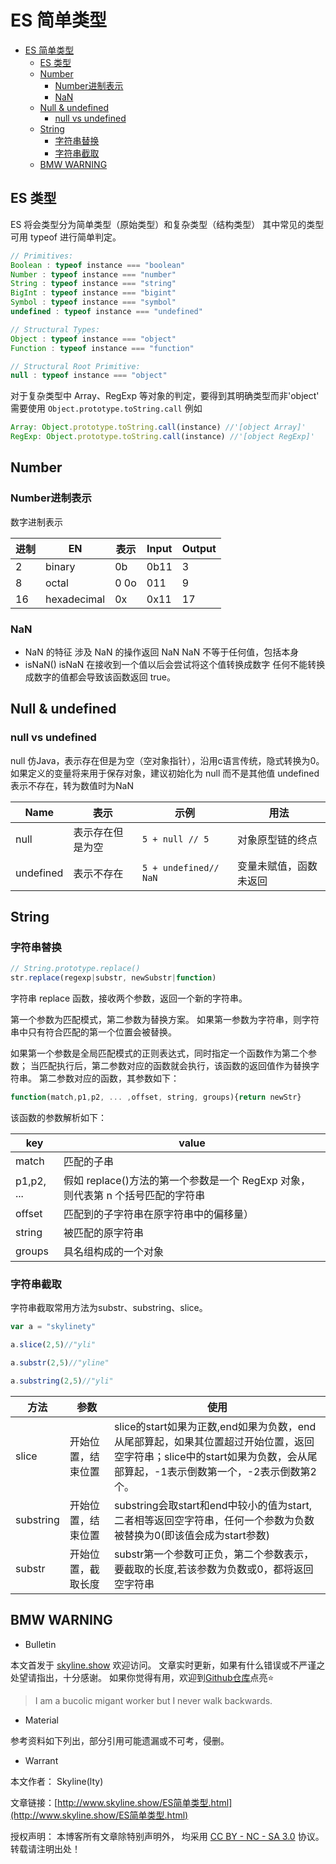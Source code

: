 # ES 简单类型

<!-- @import "[TOC]" {cmd="toc" depthFrom=1 depthTo=6 orderedList=false} -->

<!-- code_chunk_output -->

- [ES 简单类型](#es-简单类型)
  - [ES 类型](#es-类型)
  - [Number](#number)
    - [Number进制表示](#number进制表示)
    - [NaN](#nan)
  - [Null & undefined](#null--undefined)
    - [null vs undefined](#null-vs-undefined)
  - [String](#string)
    - [字符串替换](#字符串替换)
    - [字符串截取](#字符串截取)
  - [BMW WARNING](#bmw-warning)

<!-- /code_chunk_output -->

## ES 类型

ES 将会类型分为简单类型（原始类型）和复杂类型（结构类型）
其中常见的类型可用 typeof 进行简单判定。

```js
// Primitives:
Boolean : typeof instance === "boolean"
Number : typeof instance === "number"
String : typeof instance === "string"
BigInt : typeof instance === "bigint"
Symbol : typeof instance === "symbol"
undefined : typeof instance === "undefined"

// Structural Types:
Object : typeof instance === "object"
Function : typeof instance === "function"

// Structural Root Primitive:
null : typeof instance === "object"
```

对于复杂类型中 Array、RegExp 等对象的判定，要得到其明确类型而非'object'
需要使用
`Object.prototype.toString.call`
例如

```js
Array: Object.prototype.toString.call(instance) //'[object Array]'
RegExp: Object.prototype.toString.call(instance) //'[object RegExp]'
```

## Number

### Number进制表示

数字进制表示

| 进制 | EN          | 表示  | Input | Output |
| ---- | ----------- | ----- | ----- | ------ |
| 2    | binary      | 0b    | 0b11  | 3      |
| 8    | octal       | 0  0o | 011   | 9      |
| 16   | hexadecimal | 0x    | 0x11  | 17     |

### NaN

- NaN 的特征
  涉及 NaN 的操作返回 NaN
  NaN 不等于任何值，包括本身
- isNaN()
  isNaN 在接收到一个值以后会尝试将这个值转换成数字
  任何不能转换成数字的值都会导致该函数返回 true。

## Null & undefined

### null vs undefined

null 仿Java，表示存在但是为空（空对象指针），沿用c语言传统，隐式转换为0。
如果定义的变量将来用于保存对象，建议初始化为 null 而不是其他值
undefined 表示不存在，转为数值时为NaN 
    
    
| Name      | 表示             | 示例                  | 用法                   |
| --------- | ---------------- | --------------------- | ---------------------- |
| null      | 表示存在但是为空 | `5 + null // 5`       | 对象原型链的终点       |
| undefined | 表示不存在       | `5 + undefined// NaN` | 变量未赋值，函数未返回 |

## String

### 字符串替换

```jsx
// String.prototype.replace()
str.replace(regexp|substr, newSubstr|function)
```

字符串 replace 函数，接收两个参数，返回一个新的字符串。

第一个参数为匹配模式，第二参数为替换方案。
如果第一参数为字符串，则字符串中只有符合匹配的第一个位置会被替换。

如果第一个参数是全局匹配模式的正则表达式，同时指定一个函数作为第二个参数；
当匹配执行后，第二参数对应的函数就会执行，该函数的返回值作为替换字符串。
第二参数对应的函数，其参数如下：

```jsx
function(match,p1,p2, ... ,offset, string, groups){return newStr}
```

该函数的参数解析如下：

| key        | value                                                                           |
| ---------- | ------------------------------------------------------------------------------- |
| match      | 匹配的子串                                                                      |
| p1,p2, ... | 假如 replace()方法的第一个参数是一个 RegExp 对象，则代表第 n 个括号匹配的字符串 |
| offset     | 匹配到的子字符串在原字符串中的偏移量）                                          |
| string     | 被匹配的原字符串                                                                |
| groups     | 具名组构成的一个对象                                                            |


### 字符串截取

字符串截取常用方法为substr、substring、slice。
```jsx
var a = "skylinety"

a.slice(2,5)//"yli"

a.substr(2,5)//"yline"

a.substring(2,5)//"yli"
```

| 方法      | 参数               | 使用                                                                                                              |
| --------- | ------------------ | ----------------------------------------------------------------------------------------------------------------- |
| slice     | 开始位置，结束位置 | slice的start如果为正数,end如果为负数，end从尾部算起，如果其位置超过开始位置，返回空字符串；slice中的start如果为负数，会从尾部算起，-1表示倒数第一个，-2表示倒数第2个。                     |
| substring | 开始位置，结束位置 | substring会取start和end中较小的值为start,二者相等返回空字符串，任何一个参数为负数被替换为0(即该值会成为start参数) |
| substr    | 开始位置，截取长度 | substr第一个参数可正负，第二个参数表示，要截取的长度,若该参数为负数或0，都将返回空字符串                          |
## BMW WARNING

- Bulletin

本文首发于 [skyline.show](http://www.skyline.show) 欢迎访问。
文章实时更新，如果有什么错误或不严谨之处望请指出，十分感谢。
如果你觉得有用，欢迎到[Github仓库](https://github.com/skylinety/Blog)点亮⭐️


> I am a bucolic migant worker but I never walk backwards.

- Material

参考资料如下列出，部分引用可能遗漏或不可考，侵删。

>  

- Warrant

本文作者： Skyline(lty)

文章链接：[http://www.skyline.show/ES简单类型.html](http://www.skyline.show/ES简单类型.html)

授权声明： 本博客所有文章除特别声明外， 均采用 [CC BY - NC - SA 3.0](https://creativecommons.org/licenses/by-nc-sa/3.0/deed.zh) 协议。 转载请注明出处！
